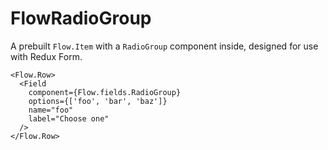 FlowRadioGroup
====

      
A prebuilt `Flow.Item` with a `RadioGroup` component inside, designed for use with Redux Form.

```
<Flow.Row>
  <Field
    component={Flow.fields.RadioGroup}
    options={['foo', 'bar', 'baz']}
    name="foo"
    label="Choose one"
  />
</Flow.Row>
```
